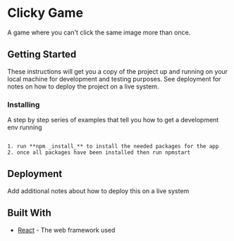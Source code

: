 # Clicky Game

A game where you can't click the same image more than once.

## Getting Started

These instructions will get you a copy of the project up and running on your local machine for development and testing purposes. See deployment for notes on how to deploy the project on a live system.


### Installing

A step by step series of examples that tell you how to get a development env running

```

1. run **npm _install_** to install the needed packages for the app
2. once all packages have been installed then run npmstart 

```

## Deployment

Add additional notes about how to deploy this on a live system

## Built With

* [React](https://reactjs.org/) - The web framework used
